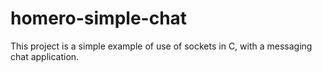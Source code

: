 # homero-simple-chat

This project is a simple example of use of sockets in C, with a messaging chat application. 

